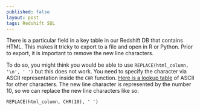 ```yaml
---
published: false
layout: post
tags: Redshift SQL
---
```

There is a particular field in a key table in our Redshift DB that contains HTML. This makes it tricky to export to a file and open in R or Python. Prior to export, it is important to remove the new line characters.

To do so, you might think you would be able to use `REPLACE(html_column, '\n', ' ')` but this does not work. You need to specify the character via ASCII representation inside the `CHR` function. [Here is a lookup table](https://www.asciitable.com/) of ASCII for other characters. The new line character is represented by the number 10, so we can replace the new line characters like so:

`REPLACE(html_column, CHR(10), ' ')`
